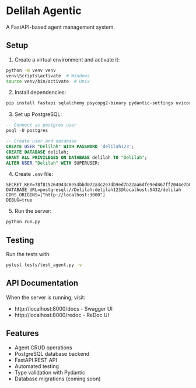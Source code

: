 # Delilah Agentic

A FastAPI-based agent management system.

## Setup

1. Create a virtual environment and activate it:
```bash
python -m venv venv
venv\Scripts\activate  # Windows
source venv/bin/activate  # Unix
```

2. Install dependencies:
```bash
pip install fastapi sqlalchemy psycopg2-binary pydantic-settings uvicorn pytest pytest-asyncio httpx
```

3. Set up PostgreSQL:
```sql
-- Connect as postgres user
psql -U postgres

-- Create user and database
CREATE USER "Delilah" WITH PASSWORD 'delilah123';
CREATE DATABASE delilah;
GRANT ALL PRIVILEGES ON DATABASE delilah TO "Delilah";
ALTER USER "Delilah" WITH SUPERUSER;
```

4. Create `.env` file:
```env
SECRET_KEY=78f815264943c8e53bbd072a3c2e7db9ed7b22aa6dfe9ed467ff2044e7b07d8a
DATABASE_URL=postgresql://Delilah:delilah123@localhost:5432/delilah
CORS_ORIGINS=["http://localhost:3000"]
DEBUG=true
```

5. Run the server:
```bash
python run.py
```

## Testing

Run the tests with:
```bash
pytest tests/test_agent.py -v
```

## API Documentation

When the server is running, visit:
- http://localhost:8000/docs - Swagger UI
- http://localhost:8000/redoc - ReDoc UI

## Features

- Agent CRUD operations
- PostgreSQL database backend
- FastAPI REST API
- Automated testing
- Type validation with Pydantic
- Database migrations (coming soon)
